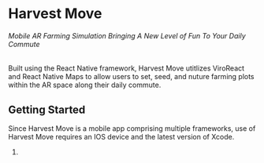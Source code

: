 # Harvest Move
###### Mobile AR Farming Simulation Bringing A New Level of Fun To Your Daily Commute
Built using the React Native framework, Harvest Move utitlizes ViroReact and React Native Maps to allow users to set, seed, and nuture farming plots within the AR space along their daily commute.

## Getting Started
Since Harvest Move is a mobile app comprising multiple frameworks, use of Harvest Move requires an IOS device and the latest version of Xcode.

1. 
